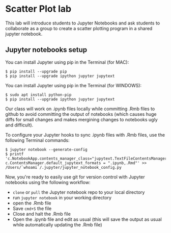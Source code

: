 # Scatter Plot lab

This lab will introduce students to Jupyter Notebooks and ask students to collaborate as a group to create a scatter plotting program in a shared jupyter notebook.


## Jupyter notebooks setup 
You can install Jupyter using pip in the Terminal (for MAC): 

    $ pip install --upgrade pip
    $ pip install --upgrade ipython jupyter jupytext
    
You can install Jupyter using pip in the Terminal (for WINDOWS):

    $ sudo apt install python-pip
    $ pip install --upgrade ipython jupyter jupytext

Our class will work on .ipynb files locally while committing .Rmb files to github to avoid committing the output of notebooks (which causes huge diffs for small changes and makes mergining changes to notebooks ugly and difficult).

To configure your Jupyter hooks to sync .ipynb files with .Rmb files, use the following Terminal commands:

    $ jupyter notebook --generate-config
    $ printf 'c.NotebookApp.contents_manager_class="jupytext.TextFileContentsManager"
    c.ContentsManager.default_jupytext_formats = ".ipynb,.Rmd"' >> /Users/`whoami`/.jupyter/jupyter_notebook_config.py

Now, you're ready to easily use git for version control with Jupyter notebooks using the following workflow:

  * `clone` or `pull` the Jupyter notebook repo to your local directory
  * run `jupyter notebook` in your working directory
  * open the .Rmb file
  * Save `cmd+S` the file
  * Close and halt the .Rmb file
  * Open the .ipynb file and edit as usual (this will save the output as usual while automatically updating the .Rmb file)
